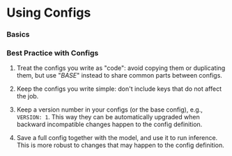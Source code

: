 # Using Configs

### Basics

### Best Practice with Configs

1. Treat the configs you write as "code": avoid copying them or duplicating them, but use "_BASE_"
	 instead to share common parts between configs.

2. Keep the configs you write simple: don't include keys that do not affect the job.

3. Keep a version number in your configs (or the base config), e.g., `VERSION: 1`. This way they can be automatically
	 upgraded when backward incompatible changes happen to the config definition.

4. Save a full config together with the model, and use it to run inference.
   This is more robust to changes that may happen to the config definition.
